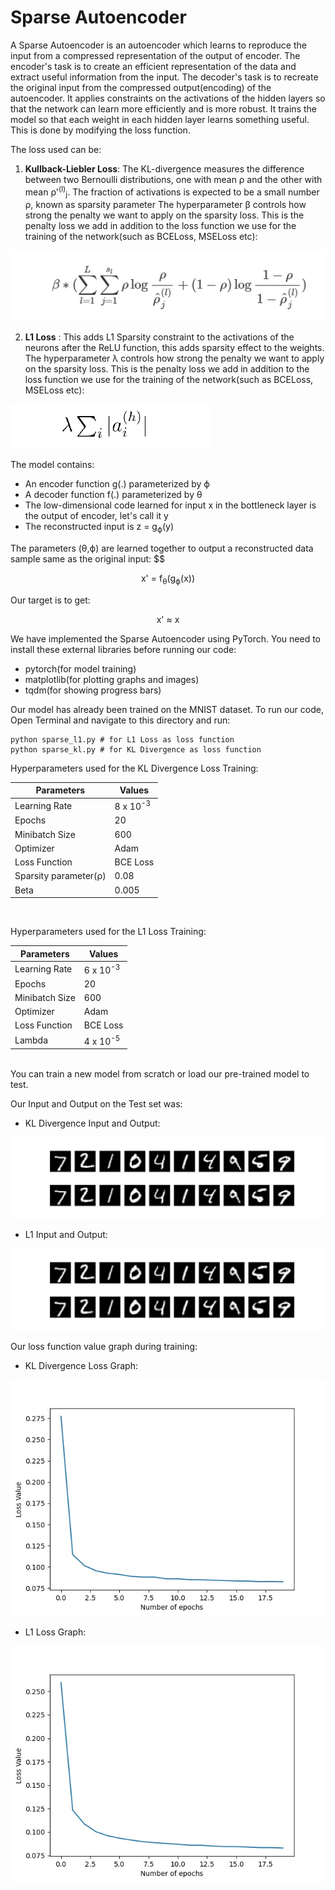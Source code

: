 # Sparse Autoencoder

A Sparse Autoencoder is an autoencoder which learns to reproduce the input from a compressed representation of the output of encoder. The encoder's task is to create an efficient representation of the data and extract useful information from the input. The decoder's task is to recreate the original input from the compressed output(encoding) of the autoencoder.
It applies constraints on the activations of the hidden layers so that the network can learn more efficiently and is more robust. It trains the model so that each weight in each hidden layer learns something useful.
This is done by modifying the loss function.

The loss used can be:

1) **Kullback-Liebler Loss**:
   The KL-divergence measures the difference between two Bernoulli distributions, one with mean ρ and the other with mean ρ'<sup>(l)</sup><sub>j</sub>.
   The fraction of activations is expected to be a small number ρ, known as sparsity parameter
   The hyperparameter β controls how strong the penalty we want to apply on the sparsity loss. This is the penalty loss we add in addition to the loss function we use for the training of the network(such as BCELoss, MSELoss etc):

 ![KL Divergence Loss Function Image](kl_div_formula.png)


2) **L1 Loss** : This adds L1 Sparsity constraint to the activations of the neurons after the ReLU function, this adds sparsity effect to the weights. The hyperparameter λ controls how strong the penalty we want to apply on the sparsity loss. This is the penalty loss we add in addition to the loss function we use for the training of the network(such as BCELoss, MSELoss etc):

![L1 Loss Function Image](l1_formula.png)


The model contains:
* An encoder function g(.) parameterized by ϕ
* A decoder function f(.) parameterized by θ
* The low-dimensional code learned for input x in the bottleneck layer is the output of encoder, let's call it y 
* The reconstructed input is z = g<sub>ϕ</sub>(y)

The parameters (θ,ϕ) are learned together to output a reconstructed data sample same as the original input:
$$
<div align='center'> x' = f<sub>θ</sub>(g<sub>ϕ</sub>(x)) </div>

Our target is to get:
<div align='center'> x' ≈ x </div>

We have implemented the Sparse Autoencoder using PyTorch. You need to install these external libraries before running our code: 
* pytorch(for model training)
* matplotlib(for plotting graphs and images)
* tqdm(for showing progress bars)

Our model has already been trained on the MNIST dataset. To run our code, Open Terminal and navigate to this directory and run:
```
python sparse_l1.py # for L1 Loss as loss function
python sparse_kl.py # for KL Divergence as loss function
```

Hyperparameters used for the KL Divergence Loss Training:

| Parameters|  Values |
| -------- | -------- |
| Learning Rate | 8 x 10<sup>-3</sup>  | 
| Epochs | 20 |
| Minibatch Size | 600 |
| Optimizer | Adam |
| Loss Function | BCE Loss |
| Sparsity parameter(ρ) | 0.08 |
| Beta | 0.005 |
<br/>

Hyperparameters used for the L1 Loss Training:

| Parameters|  Values |
| -------- | -------- |
| Learning Rate | 6 x 10<sup>-3</sup>  | 
| Epochs | 20 |
| Minibatch Size | 600 |
| Optimizer | Adam |
| Loss Function | BCE Loss |
| Lambda | 4 x 10<sup>-5</sup> |
<br/>
You can train a new model from scratch or load our pre-trained model to test.

Our Input and Output on the Test set was:

* KL Divergence Input and Output:

![Output Image](kl_op.jpeg)

* L1 Input and Output:

![Output Image](l1_op.jpeg)


Our loss function value graph during training:

* KL Divergence Loss Graph:

![Graph Image](lossgraph_kl.jpeg)

* L1 Loss Graph:

![Graph Image](lossgraph_l1.jpeg)